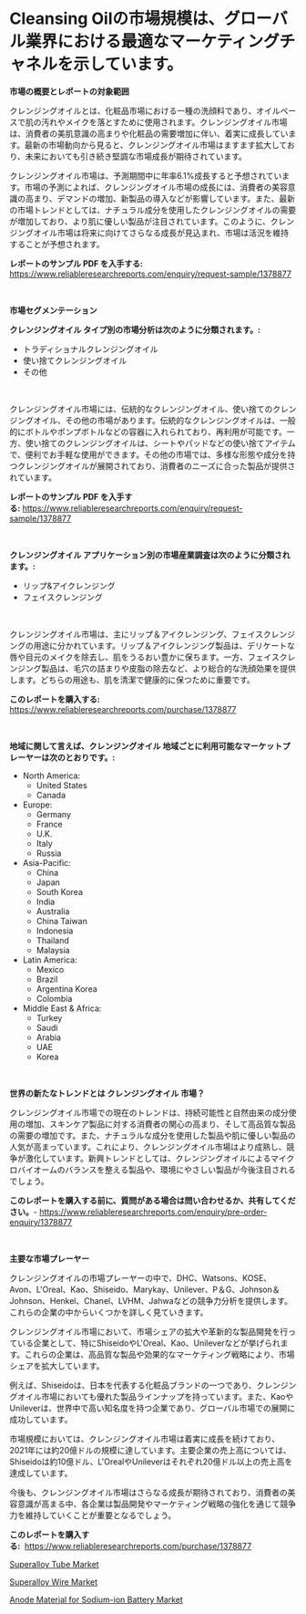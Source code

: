 <p><h1>Cleansing Oilの市場規模は、グローバル業界における最適なマーケティングチャネルを示しています。</h1></p><p><strong>市場の概要とレポートの対象範囲</strong></p>
<p><p>クレンジングオイルとは、化粧品市場における一種の洗顔料であり、オイルベースで肌の汚れやメイクを落とすために使用されます。クレンジングオイル市場は、消費者の美肌意識の高まりや化粧品の需要増加に伴い、着実に成長しています。最新の市場動向から見ると、クレンジングオイル市場はますます拡大しており、未来においても引き続き堅調な市場成長が期待されています。</p><p>クレンジングオイル市場は、予測期間中に年率6.1%成長すると予想されています。市場の予測によれば、クレンジングオイル市場の成長には、消費者の美容意識の高まり、デマンドの増加、新製品の導入などが影響しています。また、最新の市場トレンドとしては、ナチュラル成分を使用したクレンジングオイルの需要が増加しており、より肌に優しい製品が注目されています。このように、クレンジングオイル市場は将来に向けてさらなる成長が見込まれ、市場は活況を維持することが予想されます。</p></p>
<p><strong>レポートのサンプル PDF を入手する:</strong> <a href="https://www.reliableresearchreports.com/enquiry/request-sample/1378877">https://www.reliableresearchreports.com/enquiry/request-sample/1378877</a></p>
<p>&nbsp;</p>
<p><strong>市場セグメンテーション</strong></p>
<p><strong>クレンジングオイル タイプ別の市場分析は次のように分類されます。:</strong></p>
<p><ul><li>トラディショナルクレンジングオイル</li><li>使い捨てクレンジングオイル</li><li>その他</li></ul></p>
<p>&nbsp;</p>
<p><p>クレンジングオイル市場には、伝統的なクレンジングオイル、使い捨てのクレンジングオイル、その他の市場があります。伝統的なクレンジングオイルは、一般的にボトルやポンプボトルなどの容器に入れられており、再利用が可能です。一方、使い捨てのクレンジングオイルは、シートやパッドなどの使い捨てアイテムで、便利でお手軽な使用ができます。その他の市場では、多様な形態や成分を持つクレンジングオイルが展開されており、消費者のニーズに合った製品が提供されています。</p></p>
<p><strong>レポートのサンプル PDF を入手する:</strong>&nbsp;<a href="https://www.reliableresearchreports.com/enquiry/request-sample/1378877">https://www.reliableresearchreports.com/enquiry/request-sample/1378877</a></p>
<p>&nbsp;</p>
<p><strong> クレンジングオイル アプリケーション別の市場産業調査は次のように分類されます。:</strong></p>
<p><ul><li>リップ&アイクレンジング</li><li>フェイスクレンジング</li></ul></p>
<p>&nbsp;</p>
<p><p>クレンジングオイル市場は、主にリップ＆アイクレンジング、フェイスクレンジングの用途に分かれています。リップ＆アイクレンジング製品は、デリケートな唇や目元のメイクを除去し、肌をうるおい豊かに保ちます。一方、フェイスクレンジング製品は、毛穴の詰まりや皮脂の除去など、より総合的な洗顔効果を提供します。どちらの用途も、肌を清潔で健康的に保つために重要です。</p></p>
<p><strong>このレポートを購入する:</strong>&nbsp; <a href="https://www.reliableresearchreports.com/purchase/1378877">https://www.reliableresearchreports.com/purchase/1378877</a></p>
<p>&nbsp;</p>
<p><strong>地域に関して言えば、クレンジングオイル 地域ごとに利用可能なマーケットプレーヤーは次のとおりです。:</strong></p>
<p><ul>
    <li>
        North America:
        <ul>
            <li>United States</li>
            <li>Canada</li>
        </ul>
    </li>
    <li>
        Europe:
        <ul>
            <li>Germany</li>
            <li>France</li>
            <li>U.K.</li>
            <li>Italy</li>
            <li>Russia</li>
        </ul>
    </li>
    <li>
        Asia-Pacific:
        <ul>
            <li>China</li>
            <li>Japan</li>
            <li>South Korea</li>
            <li>India</li>
            <li>Australia</li>
            <li>China Taiwan</li>
            <li>Indonesia</li>
            <li>Thailand</li>
            <li>Malaysia</li>
        </ul>
    </li>
    <li>
        Latin America:
        <ul>
            <li>Mexico</li>
            <li>Brazil</li>
            <li>Argentina Korea</li>
            <li>Colombia</li>
        </ul>
    </li>
    <li>
        Middle East & Africa:
        <ul>
            <li>Turkey</li>
            <li>Saudi</li>
            <li>Arabia</li>
            <li>UAE</li>
            <li>Korea</li>
        </ul>
    </li>
    </ul></p>
<p>&nbsp;</p>
<p><strong>世界の新たなトレンドとは クレンジングオイル 市場？</strong></p>
<p><p>クレンジングオイル市場での現在のトレンドは、持続可能性と自然由来の成分使用の増加、スキンケア製品に対する消費者の関心の高まり、そして高品質な製品の需要の増加です。また、ナチュラルな成分を使用した製品や肌に優しい製品の人気が高まっています。これにより、クレンジングオイル市場はより成熟し、競争が激化しています。新興トレンドとしては、クレンジングオイルによるマイクロバイオームのバランスを整える製品や、環境にやさしい製品が今後注目されるでしょう。</p></p>
<p><strong>このレポートを購入する前に、質問がある場合は問い合わせるか、共有してください。</strong>- <a href="https://www.reliableresearchreports.com/enquiry/pre-order-enquiry/1378877">https://www.reliableresearchreports.com/enquiry/pre-order-enquiry/1378877</a></p>
<p>&nbsp;</p>
<p><strong>主要な市場プレーヤー</strong></p>
<p><p>クレンジングオイルの市場プレーヤーの中で、DHC、Watsons、KOSE、Avon、L'Oreal、Kao、Shiseido、Marykay、Unilever、P＆G、Johnson＆Johnson、Henkel、Chanel、LVHM、Jahwaなどの競争力分析を提供します。これらの企業の中からいくつかを詳しく見ていきます。</p><p>クレンジングオイル市場において、市場シェアの拡大や革新的な製品開発を行っている企業として、特にShiseidoやL'Oreal、Kao、Unileverなどが挙げられます。これらの企業は、高品質な製品や効果的なマーケティング戦略により、市場シェアを拡大しています。</p><p>例えば、Shiseidoは、日本を代表する化粧品ブランドの一つであり、クレンジングオイル市場においても優れた製品ラインナップを持っています。また、KaoやUnileverは、世界中で高い知名度を持つ企業であり、グローバル市場での展開に成功しています。</p><p>市場規模においては、クレンジングオイル市場は着実に成長を続けており、2021年には約20億ドルの規模に達しています。主要企業の売上高については、Shiseidoは約10億ドル、L'OrealやUnileverはそれぞれ20億ドル以上の売上高を達成しています。</p><p>今後も、クレンジングオイル市場はさらなる成長が期待されており、消費者の美容意識が高まる中、各企業は製品開発やマーケティング戦略の強化を通じて競争力を維持していくことが重要となるでしょう。</p></p>
<p><strong>このレポートを購入する:</strong>&nbsp;&nbsp;<a href="https://www.reliableresearchreports.com/purchase/1378877">https://www.reliableresearchreports.com/purchase/1378877</a></p>
<p><p><a href="https://github.com/jodemen/Market-Research-Report-List-1/blob/main/superalloy-tube-market.md">Superalloy Tube Market</a></p><p><a href="https://github.com/Sarissaschmalingtr6fz2739/Market-Research-Report-List-1/blob/main/superalloy-wire-market.md">Superalloy Wire Market</a></p><p><a href="https://github.com/jj19131/Market-Research-Report-List-1/blob/main/anode-material-for-sodium-ion-battery-market.md">Anode Material for Sodium-ion Battery Market</a></p></p>
